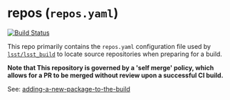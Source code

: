 repos (`repos.yaml`)
===

[![Build Status](https://travis-ci.org/lsst/repos.png)](https://travis-ci.org/lsst/repos)

This repo primarily contains the `repos.yaml` configuration file used by
[`lsst/lsst_build`](https://github.com/lsst/lsst_build) to locate source
repositories when preparing for a build.

**Note that This repository is governed by a 'self merge' policy, which allows
for a PR to be merged without review upon a successful CI build.**

See: [adding-a-new-package-to-the-build](https://developer.lsst.io/stack/adding-a-new-package.html)
